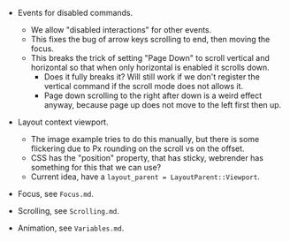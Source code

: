* Events for disabled commands.
    - We allow "disabled interactions" for other events.
    - This fixes the bug of arrow keys scrolling to end, then moving the focus.
    - This breaks the trick of setting "Page Down" to scroll vertical and horizontal so that when only horizontal is enabled it scrolls down.
        - Does it fully breaks it? Will still work if we don't register the vertical command if the scroll mode does not allows it.
        - Page down scrolling to the right after down is a weird effect anyway, because page up does not move to the left first then up.

* Layout context viewport.
    - The image example tries to do this manually, but there is some flickering due to Px rounding on the scroll vs on the offset.
    - CSS has the "position" property, that has sticky, webrender has something for this that we can use?
    - Current idea, have a `layout_parent = LayoutParent::Viewport`.

* Focus, see `Focus.md`.
* Scrolling, see `Scrolling.md`.
* Animation, see `Variables.md`.
